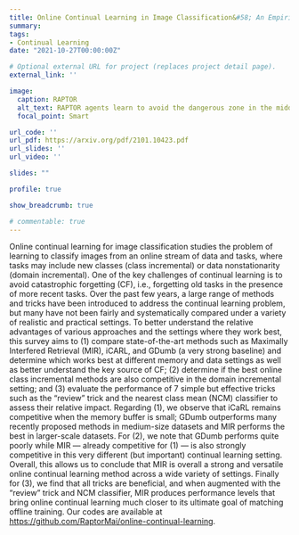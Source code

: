 ```yaml
---
title: Online Continual Learning in Image Classification&#58; An Empirical Survey
summary: 
tags:
- Continual Learning
date: "2021-10-27T00:00:00Z"

# Optional external URL for project (replaces project detail page).
external_link: ''

image:
  caption: RAPTOR
  alt_text: RAPTOR agents learn to avoid the dangerous zone in the middle
  focal_point: Smart

url_code: ''
url_pdf: https://arxiv.org/pdf/2101.10423.pdf
url_slides: ''
url_video: ''

slides: ""

profile: true

show_breadcrumb: true

# commentable: true
---
```


Online continual learning for image classification studies the problem of learning to classify images from an online stream of data and tasks, where tasks may include new classes (class incremental) or data nonstationarity (domain incremental). One of the key challenges of continual learning is to avoid catastrophic forgetting (CF), i.e., forgetting old tasks in the presence of more recent tasks. Over the past few years, a large range of methods and tricks have been introduced to address the continual learning problem, but many have not been fairly and systematically compared under a variety of realistic and practical settings. To better understand the relative advantages of various approaches and the settings where they work best, this survey aims to (1) compare state-of-the-art methods such as Maximally Interfered Retrieval (MIR), iCARL, and GDumb (a very strong baseline) and determine which works best at different memory and data settings as well as better understand the key source of CF; (2) determine if the best online class incremental methods are also competitive in the domain incremental setting; and (3) evaluate the performance of 7 simple but effective tricks such as the “review” trick and the nearest class mean (NCM) classifier to assess their relative impact. Regarding (1), we observe that iCaRL remains competitive when the memory buffer is small; GDumb outperforms many recently proposed methods in medium-size datasets and MIR performs the best in larger-scale datasets. For (2), we note that GDumb performs quite poorly while MIR — already competitive for (1) — is also strongly competitive in this very different (but important) continual learning setting. Overall, this allows us to conclude that MIR is overall a strong and versatile online continual learning method across a wide variety of settings. Finally for (3), we find that all tricks are beneficial, and when augmented with the “review” trick and NCM classifier, MIR produces performance levels that bring online continual learning much closer to its ultimate goal of matching offline training. Our codes are available at https://github.com/RaptorMai/online-continual-learning.